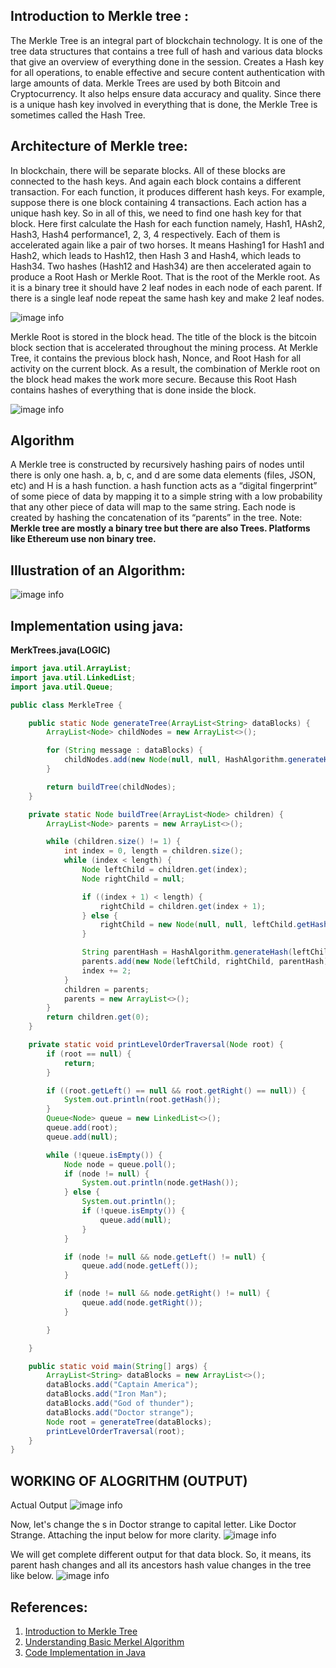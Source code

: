 ## Introduction to Merkle tree :

The Merkle Tree is an integral part of blockchain technology. It is one of the tree data structures that contains a tree full of hash and various data blocks that give an overview of everything done in the session. Creates a Hash key for all operations, to enable effective and secure content authentication with large amounts of data. Merkle Trees are used by both Bitcoin and Cryptocurrency. It also helps ensure data accuracy and quality. Since there is a unique hash key involved in everything that is done, the Merkle Tree is sometimes called the Hash Tree.

## Architecture of Merkle tree:

In blockchain, there will be separate blocks. All of these blocks are connected to the hash keys. And again each block contains a different transaction. For each function, it produces different hash keys.
For example, suppose there is one block containing 4 transactions. Each action has a unique hash key. So in all of this, we need to find one hash key for that block. Here first calculate the Hash for each function namely, Hash1, HAsh2, Hash3, Hash4 performance1, 2, 3, 4 respectively. Each of them is accelerated again like a pair of two horses. It means Hashing1 for Hash1 and Hash2, which leads to Hash12, then Hash 3 and Hash4, which leads to Hash34. Two hashes (Hash12 and Hash34) are then accelerated again to produce a Root Hash or Merkle Root. That is the root of the Merkle root.
As it is a binary tree it should have 2 leaf nodes in each node of each parent. If there is a single leaf node repeat the same hash key and make 2 leaf nodes.

![image info](https://en.bitcoinwiki.org/upload/en/images/thumb/9/95/Hash_Tree.svg/1000px-Hash_Tree.svg.png)

Merkle Root is stored in the block head. The title of the block is the bitcoin block section that is accelerated throughout the mining process. At Merkle Tree, it contains the previous block hash, Nonce, and Root Hash for all activity on the current block. As a result, the combination of Merkle root on the block head makes the work more secure. Because this Root Hash contains hashes of everything that is done inside the block.

![image info](https://i.imgur.com/mDMeFZR.png)

## Algorithm

A Merkle tree is constructed by recursively hashing pairs of nodes until there is only one hash.
a, b, c, and d are some data elements (files, JSON, etc) and H is a hash function.
a hash function acts as a “digital fingerprint” of some piece of data by mapping it to a simple string with a low probability that any other piece of data will map to the same string.
Each node is created by hashing the concatenation of its “parents” in the tree.
Note: **Merkle tree are mostly a binary tree but there are also Trees. Platforms like Ethereum use non binary tree.**

## Illustration of an Algorithm:

![image info](https://media-exp1.licdn.com/dms/image/C5112AQEehgC6XD-20Q/article-inline_image-shrink_1000_1488/0/1537618459684?e=2147483647&v=beta&t=b-wCVjSoSaez-ZLGbLKhsje1X-3USDBKnsMM0SuXAWo)

## Implementation using java:

**MerkTrees.java(LOGIC)**

```java
import java.util.ArrayList;
import java.util.LinkedList;
import java.util.Queue;

public class MerkleTree {

    public static Node generateTree(ArrayList<String> dataBlocks) {
        ArrayList<Node> childNodes = new ArrayList<>();

        for (String message : dataBlocks) {
            childNodes.add(new Node(null, null, HashAlgorithm.generateHash(message)));
        }

        return buildTree(childNodes);
    }

    private static Node buildTree(ArrayList<Node> children) {
        ArrayList<Node> parents = new ArrayList<>();

        while (children.size() != 1) {
            int index = 0, length = children.size();
            while (index < length) {
                Node leftChild = children.get(index);
                Node rightChild = null;

                if ((index + 1) < length) {
                    rightChild = children.get(index + 1);
                } else {
                    rightChild = new Node(null, null, leftChild.getHash());
                }

                String parentHash = HashAlgorithm.generateHash(leftChild.getHash() + rightChild.getHash());
                parents.add(new Node(leftChild, rightChild, parentHash));
                index += 2;
            }
            children = parents;
            parents = new ArrayList<>();
        }
        return children.get(0);
    }

    private static void printLevelOrderTraversal(Node root) {
        if (root == null) {
            return;
        }

        if ((root.getLeft() == null && root.getRight() == null)) {
            System.out.println(root.getHash());
        }
        Queue<Node> queue = new LinkedList<>();
        queue.add(root);
        queue.add(null);

        while (!queue.isEmpty()) {
            Node node = queue.poll();
            if (node != null) {
                System.out.println(node.getHash());
            } else {
                System.out.println();
                if (!queue.isEmpty()) {
                    queue.add(null);
                }
            }

            if (node != null && node.getLeft() != null) {
                queue.add(node.getLeft());
            }

            if (node != null && node.getRight() != null) {
                queue.add(node.getRight());
            }

        }

    }

    public static void main(String[] args) {
        ArrayList<String> dataBlocks = new ArrayList<>();
        dataBlocks.add("Captain America");
        dataBlocks.add("Iron Man");
        dataBlocks.add("God of thunder");
        dataBlocks.add("Doctor strange");
        Node root = generateTree(dataBlocks);
        printLevelOrderTraversal(root);
    }
}
```

## WORKING OF ALOGRITHM (OUTPUT)

Actual Output
![image info](https://1.bp.blogspot.com/-qel_meQ_-WU/YKk7LOWIabI/AAAAAAAAt-k/0AnWT3LpgM8xD-kbEznTlhLizUEZczF3QCLcBGAsYHQ/s16000/Screenshot%2B2021-05-22%2Bat%2B10.40.38%2BPM.png)

Now, let's change the s in Doctor strange to capital letter. Like Doctor Strange.
Attaching the input below for more clarity.
![image info](https://1.bp.blogspot.com/-YJcGTy1uGvI/YKk7y8-N5qI/AAAAAAAAt-s/djE5ry8AaqkEbobp-PYncTPw0IYW1KzCwCLcBGAsYHQ/s16000/Screenshot%2B2021-05-22%2Bat%2B10.41.41%2BPM.png)

We will get complete different output for that data block. So, it means, its parent hash changes and all its ancestors hash value changes in the tree like below.
![image info](https://1.bp.blogspot.com/-cqwOaUDK_h0/YKk8PcgoFzI/AAAAAAAAt-0/4froByM9UeofivSzHck5wvYxhwv7wpIKQCLcBGAsYHQ/s16000/Screenshot%2B2021-05-22%2Bat%2B10.45.07%2BPM.png)

## References:

1. [Introduction to Merkle Tree](https://www.investopedia.com/terms/m/merkle-tree.asp)
2. [Understanding Basic Merkel Algorithm](https://www.linkedin.com/pulse/merkle-tree-its-implementation-java-nikhil-goyal/)
3. [Code Implementation in Java](https://www.pranaybathini.com/2021/05/merkle-tree.html)
